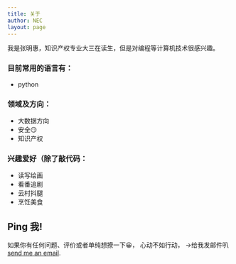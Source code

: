 ```yaml
---
title: 关于
author: NEC
layout: page
---
```

我是张明惠，知识产权专业大三在读生，但是对编程等计算机技术很感兴趣。


### 目前常用的语言有：
- python

### 领域及方向：
- 大数据方向
- 安全😏
- 知识产权

### 兴趣爱好（除了敲代码：
- 读写绘画
- 看番追剧
- 云村抖腿
- 烹饪美食

## Ping 我!

如果你有任何问题、评价或者单纯想撩一下😀，
心动不如行动，
->给我发邮件叭[send me an email](mailto:chinano1cnm@gmail.com). 





